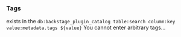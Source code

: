 ### Tags
exists in the `db:backstage_plugin_catalog table:search column:key value:metadata.tags ${value}` You cannot enter arbitrary tags... 